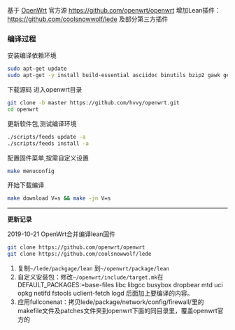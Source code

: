 基于 [OpenWrt](https://openwrt.org) 官方源 https://github.com/openwrt/openwrt
增加Lean插件： https://github.com/coolsnowwolf/lede 及部分第三方插件


### 编译过程

安装编译依赖环境

``` bash
sudo apt-get update
sudo apt-get -y install build-essential asciidoc binutils bzip2 gawk gettext git libncurses5-dev libz-dev patch unzip zlib1g-dev lib32gcc1 libc6-dev-i386 subversion flex uglifyjs git-core gcc-multilib p7zip p7zip-full msmtp libssl-dev texinfo libglib2.0-dev xmlto qemu-utils upx libelf-dev autoconf automake libtool autopoint
```

下载源码 进入openwrt目录

``` bash
git clone -b master https://github.com/hvvy/openwrt.git
cd openwrt
```

更新软件包,测试编译环境
``` bash
./scripts/feeds update -a
./scripts/feeds install -a
```

配置固件菜单,按需自定义设置

``` bash
make menuconfig
```

开始下载编译

``` bash
make download V=s && make -jn V=s
```

---

**更新记录**

2019-10-21 OpenWrt合并编译lean固件

``` bash
git clone https://github.com/openwrt/openwrt
git clone https://github.com/coolsnowwolf/lede
```

1. 复制`~/lede/packgage/lean` 到`~/openwrt/package/lean`
2. 自定义安装包：修改`~/openwrt/include/target.mk`在DEFAULT_PACKAGES:=base-files libc libgcc busybox dropbear mtd uci opkg netifd fstools uclient-fetch logd 后面加上要编译的内容。
3. 应用fullconenat：拷贝lede/package/network/config/firewall/里的makefile文件及patches文件夹到openwrt下面的同目录里，覆盖openwrt官方的


